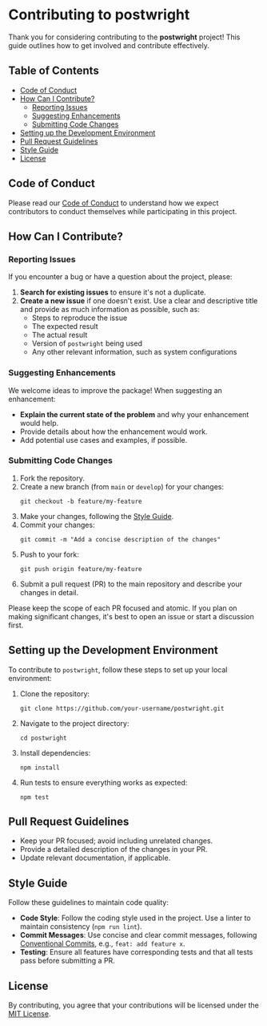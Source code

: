 # Contributing to postwright

Thank you for considering contributing to the **postwright** project! This guide outlines how to get involved and contribute effectively.

## Table of Contents

- [Code of Conduct](#code-of-conduct)
- [How Can I Contribute?](#how-can-i-contribute)
  - [Reporting Issues](#reporting-issues)
  - [Suggesting Enhancements](#suggesting-enhancements)
  - [Submitting Code Changes](#submitting-code-changes)
- [Setting up the Development Environment](#setting-up-the-development-environment)
- [Pull Request Guidelines](#pull-request-guidelines)
- [Style Guide](#style-guide)
- [License](#license)

## Code of Conduct

Please read our [Code of Conduct](./CODE_OF_CONDUCT.md) to understand how we expect contributors to conduct themselves while participating in this project.

## How Can I Contribute?

### Reporting Issues

If you encounter a bug or have a question about the project, please:

1. **Search for existing issues** to ensure it's not a duplicate.
2. **Create a new issue** if one doesn't exist. Use a clear and descriptive title and provide as much information as possible, such as:
   - Steps to reproduce the issue
   - The expected result
   - The actual result
   - Version of `postwright` being used
   - Any other relevant information, such as system configurations

### Suggesting Enhancements

We welcome ideas to improve the package! When suggesting an enhancement:

- **Explain the current state of the problem** and why your enhancement would help.
- Provide details about how the enhancement would work.
- Add potential use cases and examples, if possible.

### Submitting Code Changes

1. Fork the repository.
2. Create a new branch (from `main` or `develop`) for your changes:
   ```
   git checkout -b feature/my-feature
   ```
3. Make your changes, following the [Style Guide](#style-guide).
4. Commit your changes:
   ```
   git commit -m "Add a concise description of the changes"
   ```
5. Push to your fork:
   ```
   git push origin feature/my-feature
   ```
6. Submit a pull request (PR) to the main repository and describe your changes in detail.

Please keep the scope of each PR focused and atomic. If you plan on making significant changes, it's best to open an issue or start a discussion first.

## Setting up the Development Environment

To contribute to `postwright`, follow these steps to set up your local environment:

1. Clone the repository:
   ```
   git clone https://github.com/your-username/postwright.git
   ```
2. Navigate to the project directory:
   ```
   cd postwright
   ```
3. Install dependencies:
   ```
   npm install
   ```
4. Run tests to ensure everything works as expected:
   ```
   npm test
   ```

## Pull Request Guidelines
- Keep your PR focused; avoid including unrelated changes.
- Provide a detailed description of the changes in your PR.
- Update relevant documentation, if applicable.

## Style Guide

Follow these guidelines to maintain code quality:

- **Code Style**: Follow the coding style used in the project. Use a linter to maintain consistency (`npm run lint`).
- **Commit Messages**: Use concise and clear commit messages, following [Conventional Commits](https://www.conventionalcommits.org/), e.g., `feat: add feature x`.
- **Testing**: Ensure all features have corresponding tests and that all tests pass before submitting a PR.

## License

By contributing, you agree that your contributions will be licensed under the [MIT License](./LICENSE).
